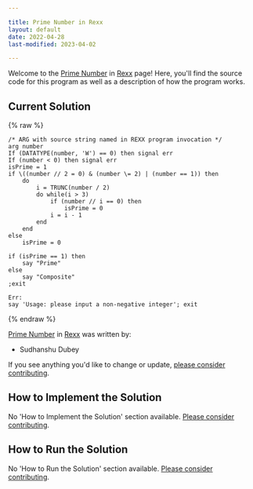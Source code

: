 ```yaml
---

title: Prime Number in Rexx
layout: default
date: 2022-04-28
last-modified: 2023-04-02

---
```


Welcome to the [Prime Number](https://sampleprograms.io/projects/prime-number) in [Rexx](https://sampleprograms.io/languages/rexx) page! Here, you'll find the source code for this program as well as a description of how the program works.

## Current Solution

{% raw %}

```rexx
/* ARG with source string named in REXX program invocation */
arg number
If (DATATYPE(number, 'W') == 0) then signal err
If (number < 0) then signal err
isPrime = 1
if \((number // 2 = 0) & (number \= 2) | (number == 1)) then
	do
		i = TRUNC(number / 2)
		do while(i > 3)
			if (number // i == 0) then
				isPrime = 0
			i = i - 1
		end
	end
else
	isPrime = 0

if (isPrime == 1) then
	say "Prime"
else
	say "Composite"
;exit

Err:
say 'Usage: please input a non-negative integer'; exit
```

{% endraw %}

[Prime Number](https://sampleprograms.io/projects/prime-number) in [Rexx](https://sampleprograms.io/languages/rexx) was written by:

- Sudhanshu Dubey

If you see anything you'd like to change or update, [please consider contributing](https://github.com/TheRenegadeCoder/sample-programs).

## How to Implement the Solution

No 'How to Implement the Solution' section available. [Please consider contributing](https://github.com/TheRenegadeCoder/sample-programs-website).

## How to Run the Solution

No 'How to Run the Solution' section available. [Please consider contributing](https://github.com/TheRenegadeCoder/sample-programs-website).